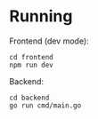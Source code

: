 # Running

Frontend (dev mode):
```
cd frontend
npm run dev
```

Backend:
```
cd backend
go run cmd/main.go
```
